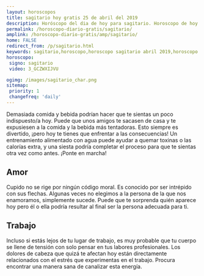 ```yaml
---
layout: horoscopos
title: sagitario hoy gratis 25 de abril del 2019 
description: Horóscopo del dia de hoy para sagitario. Horoscopo de hoy 25 de abril del 2019. Las predicciones de amor, trabajo, vida personal gratis.
permalink: /horoscopo-diario-gratis/sagitario/
amplink: /horoscopo-diario-gratis/amp/sagitario/
home: FALSE
redirect_from: /p/sagitario.html
keywords: sagitario,horoscopo,horoscopo sagitario abril 2019,horoscopo sagitario hoy,tarot sagitario abril 2019,horoscopo sagitario,tarot sagitario hoy,horoscopo de hoy,horoscopo diario,tarot del amor,horoscopo de hoy sagitario,horoscopo diario del tarot, Horoscopo de hoy sagitario 25 de abril del 2019,horóscopo del día, el horoscopo de hoy
horoscopo:
 signo: sagitario
 video: 3_GCZWXIJVU

ogimg: /images/sagitario_char.png
sitemap:
 priority: 1
 changefreq: 'daily'
---
```



Demasiada comida y bebida podrían hacer que te sientas un poco indispuesto/a hoy. Puede que unos amigos te sacasen de casa y te expusiesen a la comida y la bebida más tentadoras. Esto siempre es divertido, ¡pero hoy te tienes que enfrentar a las consecuencias! Un entrenamiento alimentado con agua puede ayudar a quemar toxinas o las calorías extra, y una siesta podría completar el proceso para que te sientas otra vez como antes. ¡Ponte en marcha!

## Amor

Cupido no se rige por ningún código moral. Es conocido por ser intrépido con sus flechas. Algunas veces no elegimos a la persona de la que nos enamoramos, simplemente sucede. Puede que te sorprenda quién aparece hoy pero él o ella podría resultar al final ser la persona adecuada para ti.

## Trabajo

Incluso si estás lejos de tu lugar de trabajo, es muy probable que tu cuerpo se llene de tensión con solo pensar en tus labores profesionales. Los dolores de cabeza que quizá te afectan hoy están directamente relacionados con el estrés que experimentas en el trabajo. Procura encontrar una manera sana de canalizar esta energía.